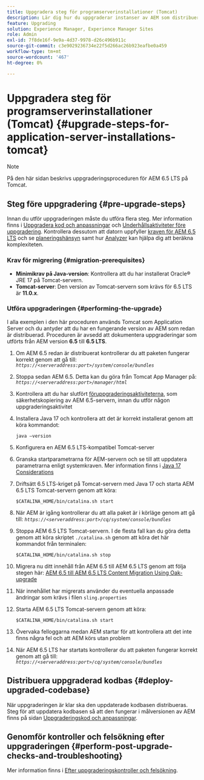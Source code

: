 ```yaml
---
title: Uppgradera steg för programserverinstallationer (Tomcat)
description: Lär dig hur du uppgraderar instanser av AEM som distribueras via Tomcat.
feature: Upgrading
solution: Experience Manager, Experience Manager Sites
role: Admin
exl-id: 7f8de16f-9e9a-4d37-9978-d26c496b911c
source-git-commit: c3e9029236734e22f5d266ac26b923eafbe0a459
workflow-type: tm+mt
source-wordcount: '467'
ht-degree: 0%

---
```


# Uppgradera steg för programserverinstallationer (Tomcat) {#upgrade-steps-for-application-server-installations-tomcat}

>[!NOTE]
>
>På den här sidan beskrivs uppgraderingsproceduren för AEM 6.5 LTS på Tomcat.

## Steg före uppgradering {#pre-upgrade-steps}

Innan du utför uppgraderingen måste du utföra flera steg. Mer information finns i [Uppgradera kod och anpassningar](/help/sites-deploying/upgrading-code-and-customizations.md) och [Underhållsaktiviteter före uppgradering](/help/sites-deploying/pre-upgrade-maintenance-tasks.md). Kontrollera dessutom att datorn uppfyller [kraven för AEM 6.5 LTS](/help/sites-deploying/technical-requirements.md) och se [planeringshänsyn](/help/sites-deploying/upgrade-planning.md) samt hur [Analyzer](/help/sites-deploying/pattern-detector.md) kan hjälpa dig att beräkna komplexiteten.


### Krav för migrering {#migration-prerequisites}

* **Minimikrav på Java-version**: Kontrollera att du har installerat Oracle® JRE 17 på Tomcat-servern.
* **Tomcat-server**: Den version av Tomcat-servern som krävs för 6.5 LTS är **11.0.x**.

### Utföra uppgraderingen {#performing-the-upgrade}

I alla exemplen i den här proceduren används Tomcat som Application Server och du antyder att du har en fungerande version av AEM som redan är distribuerad. Proceduren är avsedd att dokumentera uppgraderingar som utförts från AEM version **6.5** till **6.5 LTS**.

1. Om AEM 6.5 redan är distribuerat kontrollerar du att paketen fungerar korrekt genom att gå till: *`https://<serveraddress:port>/system/console/bundles`*
1. Stoppa sedan AEM 6.5. Detta kan du göra från Tomcat App Manager på: *`https://<serveraddress:port>/manager/html`*
1. Kontrollera att du har slutfört [föruppgraderingsaktiviteterna](#pre-upgrade-steps), som säkerhetskopiering av AEM 6.5-servern, innan du utför någon uppgraderingsaktivitet
1. Installera Java 17 och kontrollera att det är korrekt installerat genom att köra kommandot:

   ```
   java –version
   ```

1. Konfigurera en AEM 6.5 LTS-kompatibel Tomcat-server
1. Granska startparametrarna för AEM-servern och se till att uppdatera parametrarna enligt systemkraven. Mer information finns i [Java 17 Considerations](/help/sites-deploying/custom-standalone-install.md#java-17-considerations-java-considerations)
1. Driftsätt 6.5 LTS-kriget på Tomcat-servern med Java 17 och starta AEM 6.5 LTS Tomcat-servern genom att köra:

   ```
   $CATALINA_HOME/bin/catalina.sh start
   ```

1. När AEM är igång kontrollerar du att alla paket är i körläge genom att gå till: *`https://<serveraddress:port>/cq/system/console/bundles`*
1. Stoppa AEM 6.5 LTS Tomcat-servern. I de flesta fall kan du göra detta genom att köra skriptet `./catalina.sh` genom att köra det här kommandot från terminalen:

   ```
   $CATALINA_HOME/bin/catalina.sh stop
   ```

1. Migrera nu ditt innehåll från AEM 6.5 till AEM 6.5 LTS genom att följa stegen här: [AEM 6.5 till AEM 6.5 LTS Content Migration Using Oak-upgrade](/help/sites-deploying/aem-65-to-aem-65lts-content-migration-using-oak-upgrade.md)
1. När innehållet har migrerats använder du eventuella anpassade ändringar som krävs i filen `sling.properties`
1. Starta AEM 6.5 LTS Tomcat-servern genom att köra:

   ```
   $CATALINA_HOME/bin/catalina.sh start
   ```

1. Övervaka felloggarna medan AEM startar för att kontrollera att det inte finns några fel och att AEM körs utan problem
1. När AEM 6.5 LTS har startats kontrollerar du att paketen fungerar korrekt genom att gå till: *`https://<serveraddress:port>/cq/system/console/bundles`*

## Distribuera uppgraderad kodbas {#deploy-upgraded-codebase}

När uppgraderingen är klar ska den uppdaterade kodbasen distribueras. Steg för att uppdatera kodbasen så att den fungerar i målversionen av AEM finns på sidan [Uppgraderingskod och anpassningar](/help/sites-deploying/upgrading-code-and-customizations.md).

## Genomför kontroller och felsökning efter uppgraderingen {#perform-post-upgrade-checks-and-troubleshooting}

Mer information finns i [Efter uppgraderingskontroller och felsökning](/help/sites-deploying/post-upgrade-checks-and-troubleshooting.md).

